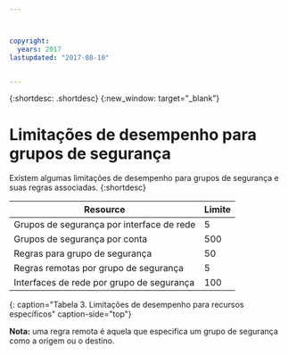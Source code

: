 ```yaml
---



copyright:
  years: 2017
lastupdated: "2017-08-10"


---
```


{:shortdesc: .shortdesc}
{:new_window: target="_blank"}

# Limitações de desempenho para grupos de segurança

Existem algumas limitações de desempenho para grupos de segurança e suas regras associadas. 
{:shortdesc}

| Resource                                                  | Limite                                               |
| --------------------------------------------------------- | --------------------------------------------------- |
| Grupos de segurança por interface de rede                     | 5                                                   |
| Grupos de segurança por conta                               | 500                                                 |
| Regras para grupo de segurança                                  | 50                                                  |
| Regras remotas por grupo de segurança                           | 5                                                   |
| Interfaces de rede por grupo de segurança                     | 100                                                  | 
{: caption="Tabela 3. Limitações de desempenho para recursos específicos" caption-side="top"} 

**Nota:** uma regra remota é aquela que especifica um grupo de segurança como a origem ou o destino.
